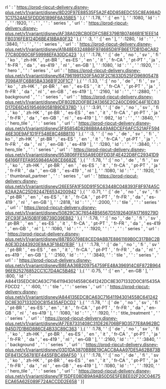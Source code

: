 rl ' : ' https://prod-ripcut-delivery.disney-plus.net/v1/variant/disney/8D20F97E88535F5A2F4DD858EDC55C8EA98AD1C17524AE5FDDD61896F6A35BE5 ' },{ '  ' :1.78, '  ' :[ ' en ' ], '  ' :1080, ' Id ' : '  ' , '  ' :1920, '  ' : '  ' , '  ' : ' series ' , ' url ' : ' https://prod-ripcut-delivery.disney-plus.net/v1/variant/disney/AF38A02BCB0EDFC5BE379B1B07466B1E1EEE14FB0316FE8124D6BE418BA80F32 ' },{ '  ' :3, '  ' :[ ' en ' ], '  ' :1280, ' Id ' : '  ' , '  ' :3840, '  ' : '  ' , '  ' : ' series ' , ' url ' : ' https://prod-ripcut-delivery.disney-plus.net/v1/variant/disney/A1848E63248B6F974685D81FB6E17DB1D4CA8277C80D90C6F59998EFA30DC423 ' },{ '  ' :1.78, '  ' :[ ' de ' , ' no ' , ' sv ' , ' fi ' , ' ko ' , ' zh-HK ' , ' pt-BR ' , ' es-ES ' , ' en ' , ' it ' , ' fr-CA ' , ' pt-PT ' , ' ja ' , ' fr-FR ' , ' da ' , ' es-419 ' , ' nl ' , ' en-GB ' ], '  ' :1080, ' Id ' : '  ' , '  ' :1920, '  ' : ' hero ' , '  ' : ' series ' , ' url ' : ' https://prod-ripcut-delivery.disney-plus.net/v1/variant/disney/647961991320F5A03F2C1633D525FD969054787098A1FC6B85BA336B1F20F1C7 ' },{ '  ' :1.33, '  ' :[ ' no ' , ' de ' , ' fi ' , ' sv ' , ' ko ' , ' zh-HK ' , ' pt-BR ' , ' en ' , ' es-ES ' , ' it ' , ' fr-CA ' , ' pt-PT ' , ' ja ' , ' fr-FR ' , ' da ' , ' nl ' , ' en-GB ' , ' es-419 ' ], '  ' :2160, ' Id ' : '  ' , '  ' :2880, '  ' : ' background ' , '  ' : ' series ' , ' url ' : ' https://prod-ripcut-delivery.disney-plus.net/v1/variant/disney/DF802B2D0FBE2A1365E2C240CD99C44F1EC83D17DE6D4519546905B1B9DE378D ' },{ '  ' :3.91, '  ' :[ ' de ' , ' no ' , ' sv ' , ' fi ' , ' ko ' , ' zh-HK ' , ' pt-BR ' , ' es-ES ' , ' en ' , ' it ' , ' fr-CA ' , ' pt-PT ' , ' ja ' , ' fr-FR ' , ' da ' , ' en-GB ' , ' nl ' , ' es-419 ' ], '  ' :982, ' Id ' : '  ' , '  ' :3840, '  ' : ' hero_tile ' , '  ' : ' series ' , ' url ' : ' https://prod-ripcut-delivery.disney-plus.net/v1/variant/disney/3F85854D8286B8A449A8DCEF6AFC521AFF59446E30E9AF1D1FF548E8C46B8110 ' },{ '  ' :3, '  ' :[ ' no ' , ' de ' , ' sv ' , ' fi ' , ' ko ' , ' zh-HK ' , ' pt-BR ' , ' es-ES ' , ' en ' , ' it ' , ' fr-CA ' , ' pt-PT ' , ' ja ' , ' fr-FR ' , ' da ' , ' nl ' , ' en-GB ' , ' es-419 ' ], '  ' :1280, ' Id ' : '  ' , '  ' :3840, '  ' : ' hero_tile ' , '  ' : ' series ' , ' url ' : ' https://prod-ripcut-delivery.disney-plus.net/v1/variant/disney/953806FFE55A9E0EFDD3F4E422D8FC29341D964166FFEFA9559846A08CE6682E ' },{ '  ' :1.78, '  ' :[ ' no ' , ' de ' , ' fi ' , ' sv ' , ' ko ' , ' zh-HK ' , ' pt-BR ' , ' en ' , ' es-ES ' , ' it ' , ' fr-CA ' , ' pt-PT ' , ' ja ' , ' fr-FR ' , ' da ' , ' en-GB ' , ' es-419 ' , ' nl ' ], '  ' :1080, ' Id ' : '  ' , '  ' :1920, '  ' : ' thumbnail_partner ' , '  ' : ' series ' , ' url ' : ' https://prod-ripcut-delivery.disney-plus.net/v1/variant/disney/26EE5FA1F50D91F5C63448C048393F8F974A5C62AA2AC25D92447E6534200942 ' },{ '  ' :0.71, '  ' :[ ' de ' , ' no ' , ' sv ' , ' fi ' , ' pt-BR ' , ' en ' , ' es-ES ' , ' it ' , ' fr-CA ' , ' pt-PT ' , ' fr-FR ' , ' da ' , ' es-419 ' , ' nl ' , ' en-GB ' ], '  ' :2818, ' Id ' : '  ' , '  ' :2000, '  ' : ' tile ' , '  ' : ' series ' , ' url ' : ' https://prod-ripcut-delivery.disney-plus.net/v1/variant/disney/50829C3C76544B56567D5192640FA17169279D2FC93F3A150B1F9B739D39EB82 ' },{ '  ' :1.78, '  ' :[ ' no ' , ' de ' , ' fi ' , ' sv ' , ' pt-BR ' , ' en ' , ' es-ES ' , ' it ' , ' fr-CA ' , ' pt-PT ' , ' fr-FR ' , ' da ' , ' es-419 ' , ' en-GB ' , ' nl ' ], '  ' :1080, ' Id ' : '  ' , '  ' :1920, '  ' : '  ' , '  ' : ' series ' , ' url ' : ' https://prod-ripcut-delivery.disney-plus.net/v1/variant/disney/887B50798E8CED9ABB7E8861169B0C317B8C2BA0E3D2443920E9AA3F184D1EBF ' },{ '  ' :1.78, '  ' :[ ' de ' , ' no ' , ' fi ' , ' sv ' , ' pt-BR ' , ' es-ES ' , ' en ' , ' it ' , ' fr-CA ' , ' pt-PT ' , ' fr-FR ' , ' da ' , ' nl ' , ' es-419 ' , ' en-GB ' ], '  ' :2160, ' Id ' : '  ' , '  ' :3840, '  ' : ' tile ' , '  ' : ' series ' , ' url ' : ' https://prod-ripcut-delivery.disney-plus.net/v1/variant/disney/B8EAA36B209754759FE48A396914C6F872B96496EB25276852CC1C7D4AC5B462 ' },{ '  ' :0.75, '  ' :[ ' en ' , ' en-GB ' ], '  ' :800, ' Id ' : ' A844135EDC8CA63C716411943014558C641242DC8E3071332D0C815435AFDCD2 ' , '  ' :600, '  ' : ' tile ' , '  ' : ' series ' , ' url ' : ' https://prod-ripcut-delivery.disney-plus.net/v1/variant/disney/A844135EDC8CA63C716411943014558C641242DC8E3071332D0C815435AFDCD2 ' },{ '  ' :1.78, '  ' :[ ' de ' , ' no ' , ' sv ' , ' fi ' , ' pt-BR ' , ' es-ES ' , ' en ' , ' it ' , ' fr-CA ' , ' pt-PT ' , ' fr-FR ' , ' da ' , ' en-GB ' , ' nl ' , ' es-419 ' ], '  ' :1080, ' Id ' : '  ' , '  ' :1920, '  ' : ' title_treatment ' , '  ' : ' series ' , ' url ' : ' https://prod-ripcut-delivery.disney-plus.net/v1/variant/disney/AF7E87331408C31DE26706BF9D3577E8A962BC945D7D1B6D886CE4B33C89C363 ' },{ '  ' :1.78, '  ' :[ ' de ' , ' no ' , ' sv ' , ' fi ' , ' ko ' , ' zh-HK ' , ' pt-BR ' , ' es-ES ' , ' en ' , ' it ' , ' fr-CA ' , ' pt-PT ' , ' ja ' , ' fr-FR ' , ' da ' , ' es-419 ' , ' nl ' , ' en-GB ' ], '  ' :2160, ' Id ' : '  ' , '  ' :3840, '  ' : ' background ' , '  ' : ' series ' , ' url ' : ' https://prod-ripcut-delivery.disney-plus.net/v1/variant/disney/03D1DA3870BBBE19CACC8AAA97DE5A62B873BDF8413C56781EF4455FBC49AF50 ' },{ '  ' :1.78, '  ' :[ ' no ' , ' de ' , ' fi ' , ' sv ' , ' ko ' , ' zh-HK ' , ' pt-BR ' , ' es-ES ' , ' en ' , ' it ' , ' fr-CA ' , ' pt-PT ' , ' ja ' , ' fr-FR ' , ' da ' , ' nl ' , ' en-GB ' , ' es-419 ' ], '  ' :1080, ' Id ' : ' ' , '  ' :1920, '  ' : ' hero_tile ' , '  ' : ' series ' , ' url ' : ' https://prod-ripcut-delivery.disney-plus.net/v1/variant/disney/1F15DFE08DB9A9AB50D5E5FEBEE02F20C04675ECA65A62E089F724ACCDD2E658 ' }]

